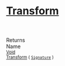 # [Transform](./BasicMetadataExtraction-100663458.md)


<br><br>
Returns<img width=542/>Name
<br>
<sub>[Void](https://docs.microsoft.com/en-us/dotnet/api/System.Void)</sub><img width=500/><sub>[Transform](./BasicMetadataExtraction-100663458.md) ( [`Signature`](./../Signature.md) )</sub><br>


